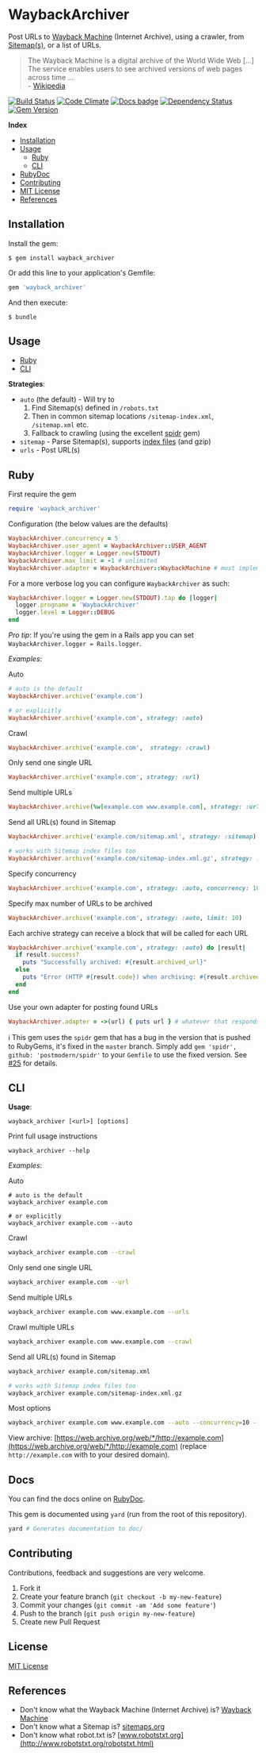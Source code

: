 # WaybackArchiver

Post URLs to [Wayback Machine](https://archive.org/web/) (Internet Archive), using a crawler, from [Sitemap(s)](http://www.sitemaps.org), or a list of URLs.

> The Wayback Machine is a digital archive of the World Wide Web [...]
> The service enables users to see archived versions of web pages across time ...  
> \- [Wikipedia](https://en.wikipedia.org/wiki/Wayback_Machine)

[![Build Status](https://travis-ci.org/buren/wayback_archiver.svg?branch=master)](https://travis-ci.org/buren/wayback_archiver) [![Code Climate](https://codeclimate.com/github/buren/wayback_archiver.png)](https://codeclimate.com/github/buren/wayback_archiver) [![Docs badge](https://inch-ci.org/github/buren/wayback_archiver.svg?branch=master)](http://www.rubydoc.info/github/buren/wayback_archiver/master)
 [![Dependency Status](https://gemnasium.com/buren/wayback_archiver.svg)](https://gemnasium.com/buren/wayback_archiver) [![Gem Version](https://badge.fury.io/rb/wayback_archiver.svg)](http://badge.fury.io/rb/wayback_archiver)

__Index__

* [Installation](#installation)
* [Usage](#usage)
  - [Ruby](#ruby)
  - [CLI](#cli)
* [RubyDoc](#docs)
* [Contributing](#contributing)
* [MIT License](#license)
* [References](#references)

## Installation

Install the gem:
```
$ gem install wayback_archiver
```

Or add this line to your application's Gemfile:

```ruby
gem 'wayback_archiver'
```

And then execute:

```
$ bundle
```

## Usage

* [Ruby](#ruby)
* [CLI](#cli)

__Strategies__:

* `auto` (the default) - Will try to
    1. Find Sitemap(s) defined in `/robots.txt`
    2. Then in common sitemap locations `/sitemap-index.xml`, `/sitemap.xml` etc.
    3. Fallback to crawling (using the excellent [spidr](https://github.com/postmodern/spidr/) gem)
* `sitemap` - Parse Sitemap(s), supports [index files](https://www.sitemaps.org/protocol.html#index) (and gzip)
* `urls` - Post URL(s)

## Ruby

First require the gem

```ruby
require 'wayback_archiver'
```

Configuration (the below values are the defaults)

```ruby
WaybackArchiver.concurrency = 5
WaybackArchiver.user_agent = WaybackArchiver::USER_AGENT
WaybackArchiver.logger = Logger.new(STDOUT)
WaybackArchiver.max_limit = -1 # unlimited
WaybackArchiver.adapter = WaybackArchiver::WaybackMachine # must implement #call(url)
```

For a more verbose log you can configure `WaybackArchiver` as such:

```ruby
WaybackArchiver.logger = Logger.new(STDOUT).tap do |logger|
  logger.progname = 'WaybackArchiver'
  logger.level = Logger::DEBUG
end
```

_Pro tip_: If you're using the gem in a Rails app you can set `WaybackArchiver.logger = Rails.logger`.

_Examples_:

Auto

```ruby
# auto is the default
WaybackArchiver.archive('example.com')

# or explicitly
WaybackArchiver.archive('example.com', strategy: :auto)
```

Crawl

```ruby
WaybackArchiver.archive('example.com',  strategy: :crawl)
```

Only send one single URL

```ruby
WaybackArchiver.archive('example.com', strategy: :url)
```

Send multiple URLs

```ruby
WaybackArchiver.archive(%w[example.com www.example.com], strategy: :urls)
```

Send all URL(s) found in Sitemap

```ruby
WaybackArchiver.archive('example.com/sitemap.xml', strategy: :sitemap)

# works with Sitemap index files too
WaybackArchiver.archive('example.com/sitemap-index.xml.gz', strategy: :sitemap)
```

Specify concurrency

```ruby
WaybackArchiver.archive('example.com', strategy: :auto, concurrency: 10)
```

Specify max number of URLs to be archived

```ruby
WaybackArchiver.archive('example.com', strategy: :auto, limit: 10)
```

Each archive strategy can receive a block that will be called for each URL

```ruby
WaybackArchiver.archive('example.com', strategy: :auto) do |result|
  if result.success?
    puts "Successfully archived: #{result.archived_url}"
  else
    puts "Error (HTTP #{result.code}) when archiving: #{result.archived_url}"
  end
end
```

Use your own adapter for posting found URLs

```ruby
WaybackArchiver.adapter = ->(url) { puts url } # whatever that responds to #call
```

:information_source: This gem uses the `spidr` gem that has a bug in the version that is pushed to RubyGems, it's fixed in the `master` branch. Simply add `gem 'spidr', github: 'postmodern/spidr'` to your `Gemfile` to use the fixed version. See [#25](https://github.com/buren/wayback_archiver/issues/25) for details.

## CLI

__Usage__:

```
wayback_archiver [<url>] [options]
```

Print full usage instructions

```
wayback_archiver --help
```

_Examples_:

Auto

```
# auto is the default
wayback_archiver example.com

# or explicitly
wayback_archiver example.com --auto
```

Crawl

```bash
wayback_archiver example.com --crawl
```

Only send one single URL

```bash
wayback_archiver example.com --url
```

Send multiple URLs

```bash
wayback_archiver example.com www.example.com --urls
```

Crawl multiple URLs

```bash
wayback_archiver example.com www.example.com --crawl
```

Send all URL(s) found in Sitemap

```bash
wayback_archiver example.com/sitemap.xml

# works with Sitemap index files too
wayback_archiver example.com/sitemap-index.xml.gz
```

Most options

```bash
wayback_archiver example.com www.example.com --auto --concurrency=10 --limit=100 --log=output.log --verbose
```

View archive: [https://web.archive.org/web/*/http://example.com](https://web.archive.org/web/*/http://example.com) (replace `http://example.com` with to your desired domain).

## Docs

You can find the docs online on [RubyDoc](http://www.rubydoc.info/github/buren/wayback_archiver/master).

This gem is documented using `yard` (run from the root of this repository).

```bash
yard # Generates documentation to doc/
```

## Contributing

Contributions, feedback and suggestions are very welcome.

1. Fork it
2. Create your feature branch (`git checkout -b my-new-feature`)
3. Commit your changes (`git commit -am 'Add some feature'`)
4. Push to the branch (`git push origin my-new-feature`)
5. Create new Pull Request

## License

[MIT License](LICENSE)

## References

* Don't know what the Wayback Machine (Internet Archive) is? [Wayback Machine](https://archive.org/web/)
* Don't know what a Sitemap is? [sitemaps.org](http://www.sitemaps.org)
* Don't know what robot.txt is? [www.robotstxt.org](http://www.robotstxt.org/robotstxt.html)
